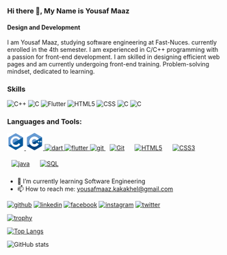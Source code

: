 ### Hi there 👋, My Name is Yousaf Maaz
#### Design and Development 

I am Yousaf Maaz, studying software engineering at Fast-Nuces. currently enrolled in the 4th semester.
I am experienced in C/C++ programming with a passion for front-end development. I am skilled in designing efficient web pages and am currently undergoing front-end training. Problem-solving mindset, dedicated to learning.


### Skills
![C++](https://img.shields.io/badge/C++-Expert-brightgreen)
![C](https://img.shields.io/badge/C-Expert-brightgreen)
![Flutter](https://img.shields.io/badge/Flutter-Basic-brightgreen)
![HTML5](https://img.shields.io/badge/HTML5-Basic-red)
![CSS](https://img.shields.io/badge/CSS-Basic-red)
![C](https://img.shields.io/badge/Dart-Basic-brightgreen)
![C](https://img.shields.io/badge/java-Basic-brightgreen)

<h3 align="left">Languages and Tools:</h3>
<p align="left">  <a href="https://www.cprogramming.com/" target="_blank" rel="noreferrer"> <img src="https://raw.githubusercontent.com/devicons/devicon/master/icons/c/c-original.svg" alt="c" width="40" height="40"/> </a> <a href="https://www.w3schools.com/cpp/" target="_blank" rel="noreferrer"> <img src="https://raw.githubusercontent.com/devicons/devicon/master/icons/cplusplus/cplusplus-original.svg" alt="cplusplus" width="40" height="40"/> </a> <a href="https://dart.dev" target="_blank" rel="noreferrer"> <img src="https://www.vectorlogo.zone/logos/dartlang/dartlang-icon.svg" alt="dart" width="40" height="40"/> </a>  <a href="https://flutter.dev" target="_blank" rel="noreferrer"> <img src="https://www.vectorlogo.zone/logos/flutterio/flutterio-icon.svg" alt="flutter" width="40" height="40"/> </a>  <a href="https://git-scm.com/" target="_blank" rel="noreferrer"> <img src="https://www.vectorlogo.zone/logos/git-scm/git-scm-icon.svg" alt="git" width="40" height="40"/> </a><a href="https://github.com/" target="_blank"><img style="margin: 10px" src="https://profilinator.rishav.dev/skills-assets/git-scm-icon.svg" alt="Git" height="50" /></a> <a href="https://en.wikipedia.org/wiki/HTML5" target="_blank"><img style="margin: 10px" src="https://profilinator.rishav.dev/skills-assets/html5-original-wordmark.svg" alt="HTML5" height="50" /></a>
<a href="https://www.w3schools.com/css/" target="_blank"><img style="margin: 10px" src="https://profilinator.rishav.dev/skills-assets/css3-original-wordmark.svg" alt="CSS3" height="50" /></a>
<a href="https://www.w3schools.com/css/" target="_blank"><img style="margin: 10px" src="https://profilinator.rishav.dev/skills-assets/java-original-wordmark.svg" alt="java" height="50" /></a>  
<a href="https://www.w3schools.com/css/" target="_blank"><img style="margin: 10px" src="https://profilinator.rishav.dev/skills-assets/sql.svg" alt="SQL" height="50" /></a> 

  
- 🌱 I’m currently learning Software Engineering  
- 📫 How to reach me: yousafmaaz.kakakhel@gmail.com 


[<img src='https://cdn.jsdelivr.net/npm/simple-icons@3.0.1/icons/github.svg' alt='github' height='40'>](https://github.com/Yousaf-Maaz)  [<img src='https://cdn.jsdelivr.net/npm/simple-icons@3.0.1/icons/linkedin.svg' alt='linkedin' height='40'>](https://www.linkedin.com/in/https://www.linkedin.com/in/yousaf-maaz//)  [<img src='https://cdn.jsdelivr.net/npm/simple-icons@3.0.1/icons/facebook.svg' alt='facebook' height='40'>](https://www.facebook.com/https://www.facebook.com/yousaf.maaz.1)  [<img src='https://cdn.jsdelivr.net/npm/simple-icons@3.0.1/icons/instagram.svg' alt='instagram' height='40'>](https://www.instagram.com/https://www.instagram.com/yousaf.maaz//)  [<img src='https://cdn.jsdelivr.net/npm/simple-icons@3.0.1/icons/twitter.svg' alt='twitter' height='40'>](https://twitter.com/YousafMaazKKK)  

[![trophy](https://github-profile-trophy.vercel.app/?username=Yousaf-Maaz)](https://github.com/ryo-ma/github-profile-trophy)

[![Top Langs](https://github-readme-stats.vercel.app/api/top-langs/?username=Yousaf-Maaz)](https://github.com/anuraghazra/github-readme-stats)

![GitHub stats](https://github-readme-stats.vercel.app/api?username=Yousaf-Maaz&show_icons=true)  

